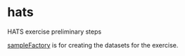 # hats
HATS exercise preliminary steps

[sampleFactory](sampleFactory) is for creating the datasets for the exercise.
